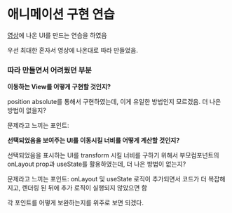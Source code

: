# 애니메이션 구현 연습

[영상](https://www.youtube.com/watch?v=RTYNKDODSfw)에 나온 UI를 만드는 연습을 하였음

우선 최대한 혼자서 영상에 나온대로 따라 만들었음.

### 따라 만들면서 어려웠던 부분

**이동하는 View를 어떻게 구현할 것인지?**

position absolute를 통해서 구현하였는데, 이게 유일한 방법인지 모르겠음. 더 나은 방법이 없을지?

문제라고 느끼는 포인트:

**선택되었음을 보여주는 UI를 이동시킬 너비를 어떻게 계산할 것인지?**

선택되었음을 표시하는 UI를 transform 시킬 너비를 구하기 위해서 부모컴포넌트의 onLayout prop과 useState를 활용하였는데, 더 나은 방법이 없는지?

문제라고 느끼는 포인트: onLayout 및 useState 로직이 추가되면서 코드가 더 복잡해지고, 렌더링 된 뒤에 추가 로직이 실행되지 않았으면 함

각 포인트를 어떻게 보완하는지를 위주로 보면 되겠다.
